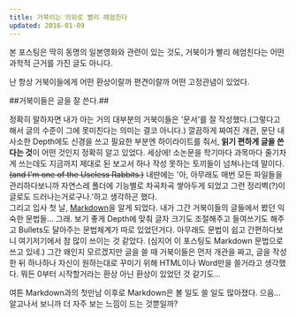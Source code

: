 ```yaml
---
title: 거북이는 의외로 빨리 헤엄친다
updated: 2016-01-09
---
```


본 포스팅은 딱히 동명의 일본영화와 관련이 있는 것도, 거북이가 빨리 헤엄친다는 어떤 과학적 근거를 가진 글도 아니다.   
   
난 항상 거북이들에게 어떤 환상이랄까 편견이랄까 어떤 고정관념이 있었다.   

##거북이들은 글을 잘 쓴다.##

정확히 말하자면 내가 아는 거의 대부분의 거북이들은 '문서'를 잘 작성했다.(그렇다고 해서 글의 수준이 그에 못미친다는 의미는 결코 아니다.) 깔끔하게 짜여진 개관, 문단 내 사소한 Depth에도 신경을 쓰고 필요한 부분엔 하이라이트를 줘서, **읽기 편하게 글을 쓴다는 것**이 어떤 것인지 정확히 알고 있었다. 세상에! 소논문을 학기마다 과목마다 줄기차게 쓰는데도 지금까지 제대로 된 보고서 하나 작성 못하는 토끼들이 넘쳐나는데 말이다. ~~(and I'm one of the Useless Rabbits.)~~ 내딴에는 '아, 아무래도 매번 모든 파일들을 관리하다보니까 자연스레 폴더에 기능별로 차곡차곡 쌓아두게 되었고 그런 정리벽(?)이 글로도 드러나는거로구나.'하고 생각하곤 했다.   
그리고 입사 첫 날, [Markdown](https://ko.wikipedia.org/wiki/%EB%A7%88%ED%81%AC%EB%8B%A4%EC%9A%B4)을 알게 되었다. 내가 그간 거북이들의 글들에서 봤던 익숙한 문법들... 그래. 보기 좋게 Depth에 맞춰 글자 크기도 조절해주고 들여쓰기도 해주고 Bullets도 달아주는 문법체계가 따로 있었던거다. 아무래도 문법이 쉽고 간편하다보니 여기저기에서 참 많이 쓰이는 것 같았다. (심지어 이 포스팅도 Markdown 문법으로 쓰고 있네.) 그간 왜인지 모르겠지만 글을 쓸 때 거북이들은 먼저 개관을 짜고, 글을 작성한 뒤 하나하나 자신이 원하는대로 꾸미기 위해 HTML이나 Word만을 쓸거라고 생각했다. 뭐든 0부터 시작할거라는 환상 아닌 환상이 있었던 것 같기도...  

여튼 Markdown과의 첫만남 이후로 Markdown은 볼 일도 쓸 일도 많아졌다. 
으음... 알고나서 보니까 더 자주 보는 느낌이 드는 것뿐일까?


